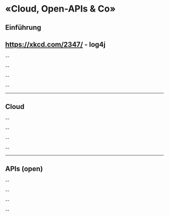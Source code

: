 # «Cloud, Open-APIs & Co»
Einführung
---
https://xkcd.com/2347/ - log4j
--

--

--

--

--

---
Cloud
--

--

--

--

--

---
APIs (open)
--

--

--

--

--
